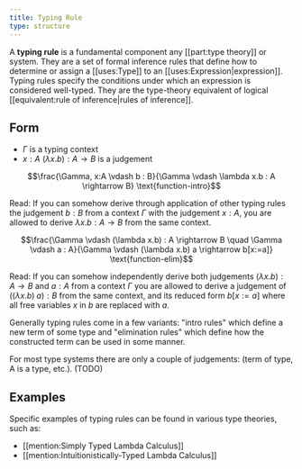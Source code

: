 ```yaml
---
title: Typing Rule
type: structure
---
```


A **typing rule** is a fundamental component any  [[part:type theory]] or system. They are a set of formal inference rules that define how to determine or assign a [[uses:Type]] to an [[uses:Expression|expression]]. Typing rules specify the conditions under which an expression is considered well-typed. They are the type-theory equivalent of logical [[equivalent:rule of inference|rules of inference]].

## Form

 - $\Gamma$ is a typing context
 - $x : A$ $(\lambda x. b) : A \rightarrow B$ is a judgement

$$\frac{\Gamma, x:A \vdash b : B}{\Gamma \vdash \lambda x.b : A \rightarrow B} \text{function-intro}$$

Read: If you can somehow derive through application of other typing rules the judgement $b : B$ from a context $\Gamma$ with the judgement $x : A$, you are allowed to derive $\lambda x . b : A \rightarrow B$ from the same context.

$$\frac{\Gamma \vdash (\lambda x.b) : A \rightarrow B \quad \Gamma \vdash a : A}{\Gamma \vdash (\lambda x.b) a \rightarrow b[x:=a]} \text{function-elim}$$

Read: If you can somehow independently derive both judgements $(\lambda x.b) : A \rightarrow B$ and $a : A$ from a context $\Gamma$ you are allowed to derive a judgement of $( (\lambda x . b) \; a) : B$ from the same context, and its reduced form $b[x:=a]$ where all free variables $x$ in $b$ are replaced with $a$.

Generally typing rules come in a few variants: "intro rules" which define a new term of some type and "elimination rules" which define how the constructed term can be used in some manner.

For most type systems there are only a couple of judgements: (term of type, A is a type, etc.). (TODO)

## Examples 

Specific examples of typing rules can be found in various type theories, such as:
-   [[mention:Simply Typed Lambda Calculus]]
-   [[mention:Intuitionistically-Typed Lambda Calculus]]
